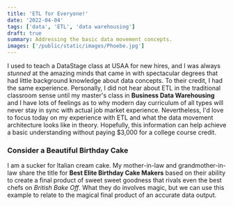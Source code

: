 ```yaml
---
title: 'ETL for Everyone!'
date: '2022-04-04'
tags: ['data', 'ETL', 'data warehousing']
draft: true
summary: Addressing the basic data movement concepts.
images: ['/public/static/images/Phoebe.jpg']
---
```


I used to teach a DataStage class at USAA for new hires, and I was always _stunned_ at the amazing minds that came in with spectacular degrees that had little background knowledge about data concepts. To their credit, I had the same experience. Personally, I did not hear about ETL in the traditional classroom sense until my master's class in **Business Data Warehousing** and I have lots of feelings as to why modern day curriculum of all types will never stay in sync with actual job market experience. Nevertheless, I'd love to focus today on my experience with ETL and what the data movement architecture looks like in theory. Hopefully, this information can help achieve a basic understanding without paying $3,000 for a college course credit.

### Consider a Beautiful Birthday Cake

I am a sucker for Italian cream cake. My mother-in-law and grandmother-in-law share the title for **Best Elite Birthday Cake Makers** based on their ability to create a final product of sweet sweet goodness that rivals even the best chefs on _British Bake Off_. What they do involves magic, but we can use this example to relate to the magical final product of an accurate data output.
